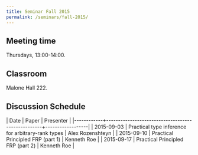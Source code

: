```yaml
---
title: Seminar Fall 2015
permalink: /seminars/fall-2015/
---
```


Meeting time
------------

Thursdays, 13:00-14:00.

Classroom
---------

Malone Hall 222.

Discussion Schedule
-------------------

|       Date | Paper                                             | Presenter        |
|------------+---------------------------------------------------+------------------|
| 2015-09-03 | Practical type inference for arbitrary-rank types | Alex Rozenshteyn |
| 2015-09-10 | Practical Principled FRP (part 1)                 | Kenneth Roe      |
| 2015-09-17 | Practical Principled FRP (part 2)                 | Kenneth Roe      |
